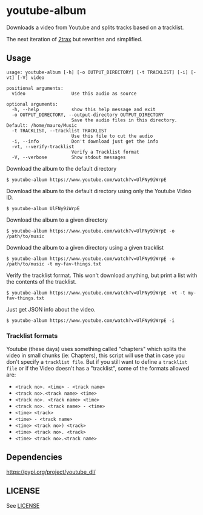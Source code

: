 # youtube-album

Downloads a video from Youtube and splits tracks based on a tracklist.

The next iteration of [2trax](https://github.com/lvm/2trax) but rewritten and simplified.

## Usage

```
usage: youtube-album [-h] [-o OUTPUT_DIRECTORY] [-t TRACKLIST] [-i] [-vt] [-V] video

positional arguments:
  video                 Use this audio as source

optional arguments:
  -h, --help            show this help message and exit
  -o OUTPUT_DIRECTORY, --output-directory OUTPUT_DIRECTORY
                        Save the audio files in this directory. Default: /home/mauro/Music
  -t TRACKLIST, --tracklist TRACKLIST
                        Use this file to cut the audio
  -i, --info            Don't download just get the info
  -vt, --verify-tracklist
                        Verify a Tracklist format
  -V, --verbose         Show stdout messages
```

Download the album to the default directory

```
$ youtube-album https://www.youtube.com/watch?v=UlFNy9iWrpE
```


Download the album to the default directory using only the Youtube Video ID.

```
$ youtube-album UlFNy9iWrpE
```

Download the album to a  given directory

```
$ youtube-album https://www.youtube.com/watch?v=UlFNy9iWrpE -o /path/to/music
```

Download the album to a given directory using a given tracklist

```
$ youtube-album https://www.youtube.com/watch?v=UlFNy9iWrpE -o /path/to/music -t my-fav-things.txt
```

Verify the tracklist format. This won't download anything, but print a list with the contents of the tracklist.

```
$ youtube-album https://www.youtube.com/watch?v=UlFNy9iWrpE -vt -t my-fav-things.txt
```

Just get JSON info about the video.

```
$ youtube-album https://www.youtube.com/watch?v=UlFNy9iWrpE -i
```

### Tracklist formats

Youtube (these days) uses something called "chapters" which splits the video in small chunks (ie: Chapters), this script will use that in case you don't specify a `tracklist file`. But if you still want to define a `tracklist file` or if the Video doesn't has a "tracklist", some of the formats allowed are:

* `<track no>. <time> - <track name>`
* `<track no>.<track name> <time>`
* `<track no>. <track name> <time>`
* `<track no>. <track name> - <time>`
* `<time> <track>`
* `<time> - <track name>`
* `<time> <track no>) <track>`
* `<time> <track no>. <track>`
* `<time> <track no>.<track name>`

## Dependencies

https://pypi.org/project/youtube_dl/

## LICENSE 

See [LICENSE](LICENSE)
